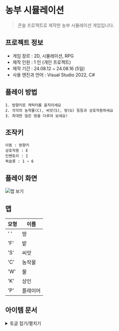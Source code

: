 # 농부 시뮬레이션
> 콘솔 프로젝트로 제작한 농부 시뮬레이션 게임입니다.

## 프로젝트 정보

- 게임 장르 : 2D, 시뮬레이션, RPG
- 제작 인원 : 1 인 (개인 프로젝트)
- 제작 기간 : 24.08.12 ~ 24.08.16 (5일)
- 사용 엔진과 언어 : Visual Studio 2022, C#

## 플레이 방법

```
1. 방향키로 캐릭터를 움직이세요
2. 각각의 농작물(C), 씨앗(S), 땅(G) 등등과 상호작용하세요
3. 최대한 많은 땅을 다루어 보세요!
```

## 조작키

```
이동 : 방향키
상호작용 : E
인벤토리 : I
퀵슬롯 : 1 ~ 6
```

## 플레이 화면
![맵 보기](https://github.com/user-attachments/assets/a80c7131-e973-4ec0-b9da-78d6ee629f48)

## 맵

| 모형 | 이름 |
| --- | --- |
| ' ' | 땅 |
| 'F' | 밭 |
| 'S' | 씨앗 |
| 'C' | 농작물 | 
| 'W' | 물 |
| 'K' | 상인 |
| 'P' | 플레이어 |

  
## 아이템 문서

<details>
<summary>토글 접기/펼치기</summary>
<div markdown="1">

### 도구
- GrowingTool (GT)
  - 성장 도구, 씨앗에게 물을 줄 수 있습니다
  - 각각의 도구는 등급에 따라 성장량이 상이합니다.
  - 도구의 최대 사용량이 있어 다 사용을 하면 물에 가서 충전해야합니다.
- Farmming (FT)
  - 경작 도구, 땅을 밭으로 만들 수 있습니다.

### 농작물

-  E를 눌러 농작물을 수확할 수 있습니다.

| 모형 | 이름 | 가격 |
| --- | --- | --- |
| 'u' | 네모 | 150 |
| 'U' | 꽉찬 네모 | 300 |
| 'v' | 세모 | 100 |
| 'V' | 꽉찬 세모 | 200 |
| 'o' | 원형 | 50 |
| 'O' | 꽉찬 원형 | 100 |

### 씨앗

- GT를 들고 씨앗에서 E를 눌러 물을 줄 수 있습니다.

| 모형 | 이름 | 가격 |
| --- | --- | --- |
| 'S' | 네모 | 100 |
| 'S' | 세모 | 50 |
| 'S' | 원형 | 30 |

</div>
</details>
